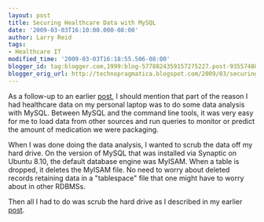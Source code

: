 ```yaml
---
layout: post
title: Securing Healthcare Data with MySQL
date: '2009-03-03T16:10:00.000-08:00'
author: Larry Reid
tags:
- Healthcare IT
modified_time: '2009-03-03T16:18:55.506-08:00'
blogger_id: tag:blogger.com,1999:blog-5778824359157275227.post-935574805394219833
blogger_orig_url: http://technopragmatica.blogspot.com/2009/03/securing-healthcare-data-with-mysql.html
---
```


As a follow-up to an earlier [post][1], I should mention that part of
the reason I had healthcare data on my personal laptop was to do some
data analysis with MySQL. Between MySQL and the command line tools, it
was very easy for me to load data from other sources and run queries to
monitor or predict the amount of medication we were packaging.  
  
When I was done doing the data analysis, I wanted to scrub the data off
my hard drive. On the version of MySQL that was installed via Synaptic
on Ubuntu 8.10, the default database engine was MyISAM. When a table is
dropped, it deletes the MyISAM file. No need to worry about deleted
records retaining data in a "tablespace" file that one might have to
worry about in other RDBMSs.  
  
Then all I had to do was scrub the hard drive as I described in my
earlier [post][1].



[1]: http://technopragmatica.blogspot.com/2009/02/securing-healthcare-data-with-ubuntu.html
